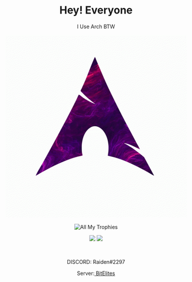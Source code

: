 <h1 align="center">Hey! Everyone</h1>
<p align="center">
I Use Arch BTW
</p>

<p align="center">
<img src="./Arch.gif">
</p>

<p align="center">
  <img src="https://github-profile-trophy.vercel.app/?username=hackerW1&theme=dracula&margin-w=15&margin-h=15&column=7" alt="All My Trophies" />
</p>

<p align="center">
  <img src="https://github-readme-stats.vercel.app/api?username=hackerW1&hide_border=true&card_width=100&theme=onedark"/>
  <img src="https://github-readme-stats.vercel.app/api/top-langs/?username=hackerW1&layout=compact&hide_border=true&t&card_width=250&theme=onedark" height="195rem" />
</p>

<br />

<p align="center"> DISCORD: Raiden#2297</p>
<p align="center"> Server:<a href="https://discord.gg/VfuCeWW9"> BitElites</a> </p>
